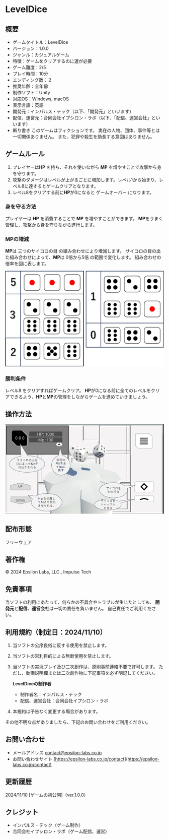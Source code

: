 ﻿# LevelDice

## 概要
- ゲームタイトル：LevelDice
- バージョン：1.0.0
- ジャンル：カジュアルゲーム
- 特徴：ゲームをクリアするのに運が必要
- ゲーム難度：2/5
- プレイ時間：10分
- エンディング数：２
- 推奨年齢：全年齢
- 制作ソフト：Unity
- 対応OS：Windows, macOS
- 表示言語：英語
- 開発元：インパルス・テック（以下、「開発元」といいます）
- 配信、運営元：合同会社イプシロン・ラボ（以下、「配信、運営会社」といいます）
- 断り書き
このゲームはフィクションです。
実在の人物、団体、事件等とは一切関係ありません。
また、犯罪や殺生を助長する意図はありません。

## ゲームルール
1. プレイヤーは**HP** を持ち、それを使いながら **MP** を増やすことで攻撃から身を守ります。 
2. 攻撃のダメージはレベルが上がるごとに増加します。レベル1から始まり、レベル8に達するとゲームクリアとなります。 
3. レベル8をクリアする前に**HP**が0になると ゲームオーバー になります。 

### 身を守る方法 
プレイヤーは **HP** を消費することで **MP** を増やすことができます。 
**MP**をうまく管理し、攻撃から身を守りながら進行します。

### MPの増減 
**MP**は 三つのサイコロの目 の組み合わせにより増減します。 
サイコロの目の出た組み合わせによって、**MP**は 0倍から5倍 の範囲で変化します。 
組み合わせの倍率を図に表します。
 
![サイコロの倍率表](img/倍率表.jpg)

### 勝利条件 
レベル8 をクリアすればゲームクリア。 
 **HP**が0になる前に全てのレベルをクリアできるよう、**HP**と**MP**の管理をしながらゲームを進めていきましょう。
 
## 操作方法
 
![操作方法](img/操作方法.png)

## 配布形態
フリーウェア

## 著作権
© 2024 Epsilon Labs, LLC., Impulse Tech
 
## 免責事項
当ソフトの利用にあたって、何らかの不具合やトラブルが生じたとしても、
**開発元**と**配信、運営会社**は一切の責任を負いません。
自己責任でご利用ください。

## 利用規約（制定日：2024/11/10）
1. 当ソフトの公序良俗に反する使用を禁止します。
2. 当ソフトの営利目的による無断使用を禁止します。
3. 当ソフトの実況プレイ及び二次創作は、原則事前連絡不要で許可します。
ただし、動画説明欄または二次創作物に下記事項を必ず明記してください。

	**LevelDiceの制作者**
	- 制作者名：インパルス・テック
	- 配信、運営会社：合同会社イプシロン・ラボ
4. 本規約は予告なく変更する場合があります。

その他不明な点がありましたら、下記のお問い合わせをご利用ください。
## お問い合わせ
- メールアドレス
[contact@epsilon-labs.co.jp](mailto:contact@epsilon-labs.co.jp)
- お問い合わせサイト
[https://epsilon-labs.co.jp/contact](https://epsilon-labs.co.jp/contact)

## 更新履歴
2024/11/10 [ゲームの初公開]（ver.1.0.0）

## クレジット
- インパルス・テック（ゲーム制作）
- 合同会社イプシロン・ラボ（ゲーム配信、運営）


